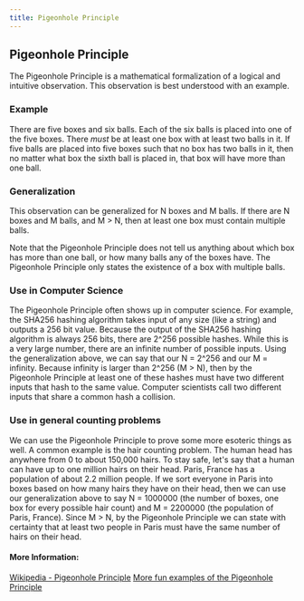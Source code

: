 ```yaml
---
title: Pigeonhole Principle
---
```

## Pigeonhole Principle

The Pigeonhole Principle is a mathematical formalization of a logical and intuitive observation. This observation is best understood with an example.

### Example

There are five boxes and six balls. Each of the six balls is placed into one of the five boxes. There _must_ be at least one box with at least two balls in it. If five balls are placed into five boxes such that no box has two balls in it, then no matter what box the sixth ball is placed in, that box will have more than one ball.

### Generalization
This observation can be generalized for N boxes and M balls. If there are N boxes and M balls, and M > N, then at least one box must contain multiple balls.

Note that the Pigeonhole Principle does not tell us anything about which box has more than one ball, or how many balls any of the boxes have. The Pigeonhole Principle only states the existence of a box with multiple balls.

### Use in Computer Science
The Pigeonhole Principle often shows up in computer science. For example, the SHA256 hashing algorithm takes input of any size (like a string) and outputs a 256 bit value. Because the output of the SHA256 hashing algorithm is always 256 bits, there are 2^256 possible hashes. While this is a very large number, there are an infinite number of possible inputs. Using the generalization above, we can say that our N = 2^256 and our M = infinity. Because infinity is larger than 2^256 (M > N), then by the Pigeonhole Principle at least one of these hashes must have two different inputs that hash to the same value. Computer scientists call two different inputs that share a common hash a collision.

### Use in general counting problems
We can use the Pigeonhole Principle to prove some more esoteric things as well. A common example is the hair counting problem. The human head has anywhere from 0 to about 150,000 hairs. To stay safe, let's say that a human can have up to one million hairs on their head. Paris, France has a population of about 2.2 million people. If we sort everyone in Paris into boxes based on how many hairs they have on their head, then we can use our generalization above to say N = 1000000 (the number of boxes, one box for every possible hair count) and M = 2200000 (the population of Paris, France). Since M > N, by the Pigeonhole Principle we can state with certainty that at least two people in Paris must have the same number of hairs on their head.

#### More Information:
[Wikipedia - Pigeonhole Principle](https://en.wikipedia.org/wiki/Pigeonhole_principle)
[More fun examples of the Pigeonhole Principle](https://mindyourdecisions.com/blog/2008/11/25/16-fun-applications-of-the-pigeonhole-principle/)
